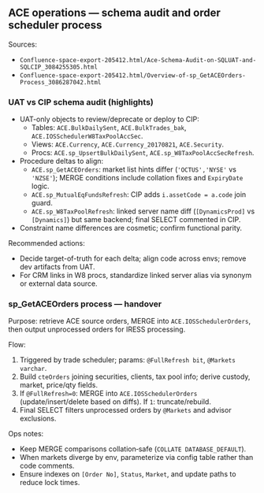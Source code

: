## ACE operations — schema audit and order scheduler process

Sources:
- `Confluence-space-export-205412.html/Ace-Schema-Audit-on-SQLUAT-and-SQLCIP_3084255305.html`
- `Confluence-space-export-205412.html/Overview-of-sp_GetACEOrders-Process_3086287042.html`

### UAT vs CIP schema audit (highlights)
- UAT-only objects to review/deprecate or deploy to CIP:
  - Tables: `ACE.BulkDailySent`, `ACE.BulkTrades_bak`, `ACE.IOSSchedulerW8TaxPoolAccSec`.
  - Views: `ACE.Currency`, `ACE.Currency_20170821`, `ACE.Security`.
  - Procs: `ACE.sp_UpsertBulkDailySent`, `ACE.sp_W8TaxPoolAccSecRefresh`.
- Procedure deltas to align:
  - `ACE.sp_GetACEOrders`: market list hints differ (`'OCTUS','NYSE'` vs `'NZSE'`); MERGE conditions include collation fixes and `ExpiryDate` logic.
  - `ACE.sp_MutualEqFundsRefresh`: CIP adds `i.assetCode = a.code` join guard.
  - `ACE.sp_W8TaxPoolRefresh`: linked server name diff (`[DynamicsProd]` vs `[Dynamics]`) but same backend; final SELECT commented in CIP.
- Constraint name differences are cosmetic; confirm functional parity.

Recommended actions:
- Decide target-of-truth for each delta; align code across envs; remove dev artifacts from UAT.
- For CRM links in W8 procs, standardize linked server alias via synonym or external data source.

### sp_GetACEOrders process — handover
Purpose: retrieve ACE source orders, MERGE into `ACE.IOSSchedulerOrders`, then output unprocessed orders for IRESS processing.

Flow:
1) Triggered by trade scheduler; params: `@FullRefresh bit`, `@Markets varchar`.
2) Build `cteOrders` joining securities, clients, tax pool info; derive custody, market, price/qty fields.
3) If `@FullRefresh=0`: MERGE into `ACE.IOSSchedulerOrders` (update/insert/delete based on diffs). If `1`: truncate/rebuild.
4) Final SELECT filters unprocessed orders by `@Markets` and advisor exclusions.

Ops notes:
- Keep MERGE comparisons collation‑safe (`COLLATE DATABASE_DEFAULT`).
- When markets diverge by env, parameterize via config table rather than code comments.
- Ensure indexes on `[Order No]`, `Status`, `Market`, and update paths to reduce lock times.
